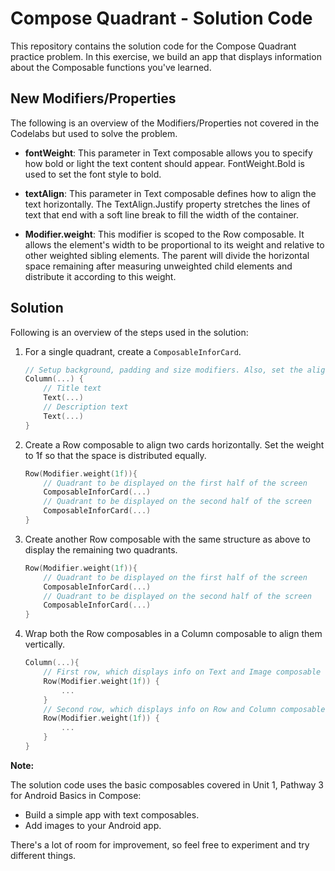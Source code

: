 # Compose Quadrant - Solution Code

This repository contains the solution code for the Compose Quadrant practice problem. In this exercise, we build an app that displays information about the Composable functions you've learned.

## New Modifiers/Properties

The following is an overview of the Modifiers/Properties not covered in the Codelabs but used to solve the problem.

- **fontWeight**: This parameter in Text composable allows you to specify how bold or light the text content should appear. FontWeight.Bold is used to set the font style to bold.

- **textAlign**: This parameter in Text composable defines how to align the text horizontally. The TextAlign.Justify property stretches the lines of text that end with a soft line break to fill the width of the container.

- **Modifier.weight**: This modifier is scoped to the Row composable. It allows the element's width to be proportional to its weight and relative to other weighted sibling elements. The parent will divide the horizontal space remaining after measuring unweighted child elements and distribute it according to this weight.

## Solution

Following is an overview of the steps used in the solution:

1. For a single quadrant, create a `ComposableInforCard`.

    ```kotlin
    // Setup background, padding and size modifiers. Also, set the alignment to center - vertically as well as horizontally
    Column(...) {
        // Title text
        Text(...)
        // Description text
        Text(...)
    }
    ```

2. Create a Row composable to align two cards horizontally. Set the weight to 1f so that the space is distributed equally.

    ```kotlin
    Row(Modifier.weight(1f)){
        // Quadrant to be displayed on the first half of the screen
        ComposableInforCard(...)
        // Quadrant to be displayed on the second half of the screen
        ComposableInforCard(...)
    }
    ```

3. Create another Row composable with the same structure as above to display the remaining two quadrants.

    ```kotlin
    Row(Modifier.weight(1f)){
        // Quadrant to be displayed on the first half of the screen
        ComposableInforCard(...)
        // Quadrant to be displayed on the second half of the screen
        ComposableInforCard(...)
    }
    ```

4. Wrap both the Row composables in a Column composable to align them vertically.

    ```kotlin
    Column(...){
        // First row, which displays info on Text and Image composable functions
        Row(Modifier.weight(1f)) {
            ...
        }
        // Second row, which displays info on Row and Column composable functions
        Row(Modifier.weight(1f)) {
            ...
        }
    }
    ```

**Note:**

The solution code uses the basic composables covered in Unit 1, Pathway 3 for Android Basics in Compose:

- Build a simple app with text composables.
- Add images to your Android app.

There's a lot of room for improvement, so feel free to experiment and try different things.
